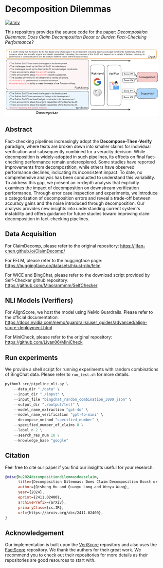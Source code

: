 # Decomposition Dilemmas
[![arxiv](https://img.shields.io/badge/arXiv-2411.02400-b31b1b.svg)](https://arxiv.org/pdf/2411.02400)

This repository provides the source code for the paper: *Decomposition Dilemmas: Does Claim Decomposition Boost or Burden Fact-Checking Performance?* 

![overview](./img/pipeline.png)

## Abstract
Fact-checking pipelines increasingly adopt the **Decompose-Then-Verify** paradigm, where texts are broken down into smaller claims for individual verification and subsequently combined for a veracity decision. While decomposition is widely-adopted in such pipelines, its effects on final fact-checking performance remain underexplored. Some studies have reported improvements from decompostition, while others have observed performance declines, indicating its inconsistent impact. To date, no comprehensive analysis has been conducted to understand this variability. To address this gap, we present an in-depth analysis that explicitly examines the impact of decomposition on downstream verification performance. Through error case inspection and experiments, we introduce a categorization of decomposition errors and reveal a trade-off between accuracy gains and the noise introduced through decomposition. Our analysis provides new insights into understanding current system's instability and offers guidance for future studies toward improving claim decomposition in fact-checking pipelines.


## Data Acquisition
For ClaimDecomp, please refer to the original repository: https://jifan-chen.github.io/ClaimDecomp/

For FELM, please refer to the huggingface page: https://huggingface.co/datasets/hkust-nlp/felm

For WICE and BingChat, please refer to the download script provided by Self-Checker github repository: https://github.com/Miaoranmmm/SelfChecker

## NLI Models (Verifiers)
For AlignScore, we host the model using NeMo Guardrails. Please refer to the official documentation: https://docs.nvidia.com/nemo/guardrails/user_guides/advanced/align-score-deployment.html

For MiniCheck, please refer to the original repository: https://github.com/Liyan06/MiniCheck


## Run experiments
We provide a shell script for running experiments with random combinations of BingChat data. Please refer to `run_test.sh` for more details.

```python
python3 src/pipeline_nli.py \
    --data_dir "./data" \
    --input_dir "./input" \
    --input_file "bingchat_random_combination_3000.json" \
    --output_dir "./output/test" \
    --model_name_extraction "gpt-4o" \
    --model_name_verification "gpt-4o-mini" \
    --decompose_method "specified_number" \
    --specified_number_of_claims 8 \
    --label_n 2 \
    --search_res_num 10 \
    --knowledge_base "google"
```


## Citation
Feel free to cite our paper if you find our insights useful for your research.
```bibtex
@misc{hu2024decompositiondilemmasdoesclaim,
      title={Decomposition Dilemmas: Does Claim Decomposition Boost or Burden Fact-Checking Performance?}, 
      author={Qisheng Hu and Quanyu Long and Wenya Wang},
      year={2024},
      eprint={2411.02400},
      archivePrefix={arXiv},
      primaryClass={cs.IR},
      url={https://arxiv.org/abs/2411.02400}, 
}
```


## Acknowledgement
Our implementation is built upon the [VeriScore](https://github.com/Yixiao-Song/VeriScore) repository and also uses the [FactScore](https://github.com/shmsw25/FActScore) repository. We thank the authors for their great work. We recommend you to check out their repositories for more details as their repositories are good resources to start with.

